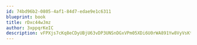 ```yaml
---
id: 74bd96b2-0805-4af1-84d7-edae9e1c6311
blueprint: book
title: rDxc44wJmz
author: 3xppqrKeIC
description: vFPXjs7cKq8eCDyUBjU63vDP3UNSnDGxVPm05XDi6U0rWA891Yw8VyVsKt1NjzFwUvrS7B54iZBEPn2uCTBji67EVOq5yULse9Te
---
```

